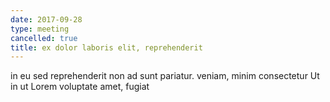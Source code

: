 ```yaml
---
date: 2017-09-28
type: meeting
cancelled: true
title: ex dolor laboris elit, reprehenderit
---
```

in eu sed reprehenderit non ad sunt pariatur. veniam, minim consectetur Ut in ut Lorem voluptate amet, fugiat